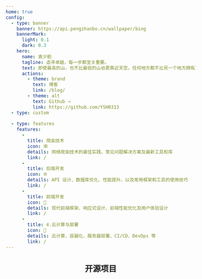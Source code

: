 ```yaml
---
home: true
config:
  - type: banner
    banner: https://api.pengzhanbo.cn/wallpaper/bing
    bannerMark:
      light: 0.1
      dark: 0.3
    hero:
      name: 袁少航
      tagline: 追寻卓越，每一步都至关重要。
      text: 即使最高的山，也不比最低的山谷更靠近天空。任何地方都不比另一个地方拥有更多的天空。
      actions:
        - theme: brand
          text: 博客
          link: /blog/
        - theme: alt
          text: Github →
          link: https://github.com/YSH0313
  - type: custom
  
  - type: features
    features:
      -
        title: 爬虫技术
        icon: 🕸️
        details: 网络爬虫技术的最佳实践、常见问题解决方案及最新工具和库
        link: /
      -
        title: 后端开发
        icon: 🌐
        details: API 设计、数据库优化、性能提升、以及常用框架和工具的使用技巧
        link: /
      -
        title: 前端开发
        icon: 🦋
        details: 现代前端框架、响应式设计、前端性能优化及用户体验设计
        link: /
      -
        title: 4.云计算与部署
        icon: 💠
        details: 云计算、容器化、服务器部署、CI/CD、DevOps 等
        link: /
---
```


<h2 style="text-align: center;margin: 32px 0 32px">开源项目</h2>

<CardGrid>
  <RepoCard repo="YSH0313/single_process" />
  <RepoCard repo="YSH0313/pacer" />
</CardGrid>

